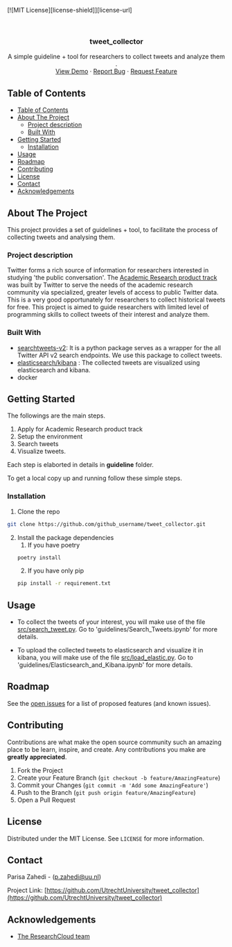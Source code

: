 [![MIT License][license-shield]][license-url]

<!-- PROJECT LOGO -->
<br />
  <h3 align="center">tweet_collector</h3>

  <p align="center">
    A simple guideline + tool for researchers to collect tweets and analyze them .
    <br />
    <a href="https://github.com/UtrechtUniversity/tweet_collector">View Demo</a>
    ·
    <a href="https://github.com/UtrechtUniversity/tweet_collector/issues">Report Bug</a>
    ·
    <a href="https://github.com/UtrechtUniversity/tweet_collector/issues">Request Feature</a>
  </p>
</p>

<!-- TABLE OF CONTENTS -->
## Table of Contents

- [Table of Contents](#table-of-contents)
- [About The Project](#about-the-project)
  - [Project description](#project-description)
  - [Built With](#built-with)
- [Getting Started](#getting-started)
  - [Installation](#installation)
- [Usage](#usage)
- [Roadmap](#roadmap)
- [Contributing](#contributing)
- [License](#license)
- [Contact](#contact)
- [Acknowledgements](#acknowledgements)

<!-- ABOUT THE PROJECT -->
## About The Project
This project provides a set of guidelines + tool, to facilitate the process of collecting tweets and analysing them.

### Project description
Twitter forms a rich source of information for researchers interested in studying 'the public conversation'. 
The [Academic Research product track](https://developer.twitter.com/en/products/twitter-api/academic-research) was built by Twitter to serve the needs of the academic research community via specialized, greater levels of access to public Twitter data.
This is a very good opportunately for researchers to collect historical tweets for free.
This project is aimed to guide researchers with limited level of programming skills to collect tweets of their interest and analyze them.

### Built With

- [searchtweets-v2](https://pypi.org/project/searchtweets-v2/): It is a python package serves as a wrapper for the all Twitter API v2 search endpoints. We use this package to collect tweets.
- [elasticsearch/kibana](https://www.elastic.co/) : The collected tweets are visualized using elasticsearch and kibana.
- docker

<!-- GETTING STARTED -->
## Getting Started
The followings are the main steps. 
1. Apply for Academic Research product track
2. Setup the environment
3. Search tweets
4. Visualize tweets.

Each step is elaborted in details in **guideline** folder.

To get a local copy up and running follow these simple steps.

### Installation

1. Clone the repo
```sh
git clone https://github.com/github_username/tweet_collector.git
```
2. Install the package dependencies
   1. If you have poetry 
    ```sh
    poetry install 
    ```
   2. If you have only pip
   ```sh
   pip install -r requirement.txt
   ```

<!-- USAGE EXAMPLES -->
## Usage

- To collect the tweets of your interest, you will make use of the file [src/search_tweet.py](src/search_tweet.py).
Go to 'guidelines/Search_Tweets.ipynb' for more details.

- To upload the collected tweets to elasticsearch and visualize it in kibana, you will make use of the file [src/load_elastic.py](src/load_elastic.py).
Go to 'guidelines/Elasticsearch_and_Kibana.ipynb' for more details.

<!-- ROADMAP -->
## Roadmap

See the [open issues](https://github.com/UtrechtUniversity/tweet_collector/issues) for a list of proposed features (and known issues).


<!-- CONTRIBUTING -->
## Contributing

Contributions are what make the open source community such an amazing place to be learn, inspire, and create. Any contributions you make are **greatly appreciated**.

1. Fork the Project
2. Create your Feature Branch (`git checkout -b feature/AmazingFeature`)
3. Commit your Changes (`git commit -m 'Add some AmazingFeature'`)
4. Push to the Branch (`git push origin feature/AmazingFeature`)
5. Open a Pull Request

<!-- LICENSE -->
## License

Distributed under the MIT License. See `LICENSE` for more information.


<!-- CONTACT -->
## Contact

Parisa Zahedi - (p.zahedi@uu.nl)

Project Link: [https://github.com/UtrechtUniversity/tweet_collector](https://github.com/UtrechtUniversity/tweet_collector)

<!-- ACKNOWLEDGEMENTS -->
## Acknowledgements

* [The ResearchCloud team]()
